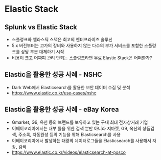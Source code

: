 # Elastic Stack

## Splunk vs Elastic Stack

- 스플렁크와 엘라스틱 스택은 최고의 엔터프라이즈 솔루션
- 5.x 버전부터는 고가의 장비와 사용하지 않는 다수의 부가 서비스를 포함한 스플렁크를 상당 부분 대체하기 시작
- 비용이 크고 어짜피 관리 안되는 스플렁크라면 무료 Elastic Stack은 어떠한가?

## Elastic을 활용한 성공 사례 - NSHC

- Dark Web에서 Elasticsearch를 활용한 보안 데이터 수집 및 분석
- https://www.elastic.co.kr/use-cases/nshc

## Elastic을 활용한 성공 사례 - eBay Korea

- Gmarket, G9, 옥션 등의 브랜드를 보유하고 있는 구내 최대 전자상거래 기업
- 이베이코리아에서는 내부 룰을 위한 검색 뿐만 아니라 지마켓, G9, 옥션의 상품검색, 주소록, 자동완성 등의 기능을 위해 Elasticsearch를 사용
- 이베이코리아에서 발생하는 대량의 데이터로그들을 Elasticsearch를 사용해서 저장, 검색
- https://www.elastic.co.kr/videos/elasticsearch-at-posco

